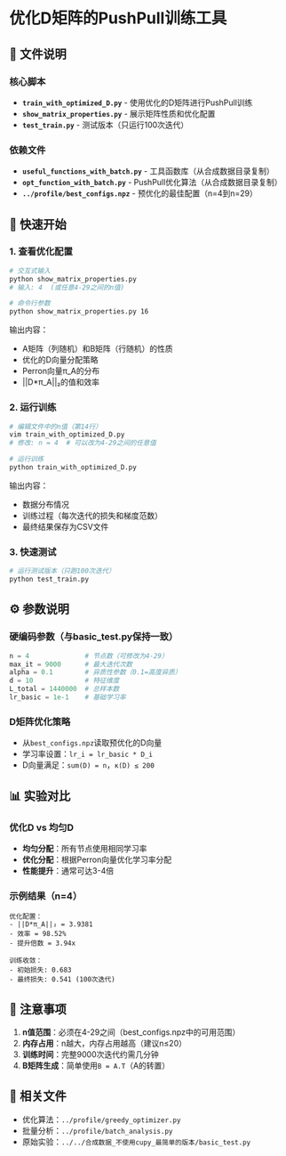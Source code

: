 # 优化D矩阵的PushPull训练工具

## 📁 文件说明

### 核心脚本
- **`train_with_optimized_D.py`** - 使用优化的D矩阵进行PushPull训练
- **`show_matrix_properties.py`** - 展示矩阵性质和优化配置
- **`test_train.py`** - 测试版本（只运行100次迭代）

### 依赖文件
- **`useful_functions_with_batch.py`** - 工具函数库（从合成数据目录复制）
- **`opt_function_with_batch.py`** - PushPull优化算法（从合成数据目录复制）
- **`../profile/best_configs.npz`** - 预优化的最佳配置（n=4到n=29）

## 🚀 快速开始

### 1. 查看优化配置
```bash
# 交互式输入
python show_matrix_properties.py
# 输入: 4  (或任意4-29之间的n值)

# 命令行参数
python show_matrix_properties.py 16
```

输出内容：
- A矩阵（列随机）和B矩阵（行随机）的性质
- 优化的D向量分配策略
- Perron向量π_A的分布
- ||D*π_A||₂的值和效率

### 2. 运行训练
```bash
# 编辑文件中的n值（第14行）
vim train_with_optimized_D.py
# 修改: n = 4  # 可以改为4-29之间的任意值

# 运行训练
python train_with_optimized_D.py
```

输出内容：
- 数据分布情况
- 训练过程（每次迭代的损失和梯度范数）
- 最终结果保存为CSV文件

### 3. 快速测试
```bash
# 运行测试版本（只跑100次迭代）
python test_train.py
```

## ⚙️ 参数说明

### 硬编码参数（与basic_test.py保持一致）
```python
n = 4              # 节点数（可修改为4-29）
max_it = 9000      # 最大迭代次数
alpha = 0.1        # 异质性参数（0.1=高度异质）
d = 10             # 特征维度
L_total = 1440000  # 总样本数
lr_basic = 1e-1    # 基础学习率
```

### D矩阵优化策略
- 从`best_configs.npz`读取预优化的D向量
- 学习率设置：`lr_i = lr_basic * D_i`
- D向量满足：`sum(D) = n`，`κ(D) ≤ 200`

## 📊 实验对比

### 优化D vs 均匀D
- **均匀分配**：所有节点使用相同学习率
- **优化分配**：根据Perron向量优化学习率分配
- **性能提升**：通常可达3-4倍

### 示例结果（n=4）
```
优化配置：
- ||D*π_A||₂ = 3.9381
- 效率 = 98.52%
- 提升倍数 = 3.94x

训练收敛：
- 初始损失: 0.683
- 最终损失: 0.541 (100次迭代)
```

## 📝 注意事项

1. **n值范围**：必须在4-29之间（best_configs.npz中的可用范围）
2. **内存占用**：n越大，内存占用越高（建议n≤20）
3. **训练时间**：完整9000次迭代约需几分钟
4. **B矩阵生成**：简单使用`B = A.T`（A的转置）

## 🔗 相关文件

- 优化算法：`../profile/greedy_optimizer.py`
- 批量分析：`../profile/batch_analysis.py`
- 原始实验：`../../合成数据_不使用cupy_最简单的版本/basic_test.py`